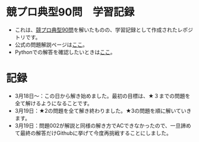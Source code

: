 # 競プロ典型90問　学習記録

- これは、[競プロ典型90問](https://atcoder.jp/contests/typical90)を解いたものの、学習記録として作成されたレポジトリです。
- 公式の問題解説ページは[ここ](https://github.com/E869120/kyopro_educational_90/tree/main/editorial)。
- Pythonでの解答を確認したいときは[ここ](https://github.com/ryusuke920/kyopro_educational_90_python/tree/main)。

 # 記録
 - 3月18日～：この日から解き始めました。最初の目標は、★３までの問題を全て解けるようになることです。
 - 3月19日：★2の問題を全て解き終わりました。★3の問題を順に解いていきます。
 - 3月19日：問題002が解説と同様の解き方でACできなかったので、一旦諦めて最終の解答だけGithubに挙げて今度再挑戦することにしました。

